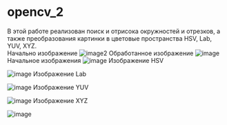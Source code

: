 # opencv_2
В этой работе реализован поиск и отрисока окружностей и отрезков, а также преобразования картинки в цветовые пространства HSV, Lab, YUV, XYZ.<br />
Начально изображение 
![image2](https://github.com/cuber201/opencv_2/assets/72391128/3197d96d-eb04-4fd3-aeb9-0910fb45c5e1)
Обработанное изображение 
![image](https://github.com/cuber201/opencv_2/assets/72391128/9aa411db-0af2-4d16-8843-71425eb5557c)
Начальное изображения
![image](https://github.com/cuber201/opencv_2/assets/72391128/1980f698-ffc5-4d43-8b81-2bd333265fb1)
Изображение HSV

![image](https://github.com/cuber201/opencv_2/assets/72391128/ca10c71a-7a81-4f05-82d8-185c71198cd1)
Изображение Lab

![image](https://github.com/cuber201/opencv_2/assets/72391128/c68ffbc1-02e8-44fe-901a-37faecde6477)
Изображение YUV

![image](https://github.com/cuber201/opencv_2/assets/72391128/6845afe0-78c9-43b7-9e96-808764f0561f)
Изображение XYZ

![image](https://github.com/cuber201/opencv_2/assets/72391128/55d0cfc3-6fbe-4c97-92f5-f230dd01c45d)






